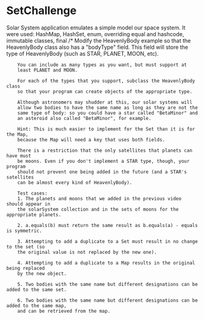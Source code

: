 # SetChallenge
Solar System application emulates a simple model our space system. It were used: HashMap, HashSet, enum, overriding equal and hashcode, immutable classes, final
        /*
        Modify the  HeavenlyBody example so that the HeavenlyBody
        class also has a "bodyType" field. This field will store the
        type of HeavenlyBody (such as STAR, PLANET, MOON, etc).

        You can include as many types as you want, but must support at
        least PLANET and MOON.

        For each of the types that you support, subclass the HeavenlyBody class
        so that your program can create objects of the appropriate type.

        Although astronomers may shudder at this, our solar systems will
        allow two bodies to have the same name as long as they are not the
        same type of body: so you could have a star called "BetaMinor" and
        an asteroid also called "BetaMinor", for example.

        Hint: This is much easier to implement for the Set than it is for the Map,
        because the Map will need a key that uses both fields.

        There is a restriction that the only satellites that planets can have must
        be moons. Even if you don't implement a STAR type, though, your program
        should not prevent one being added in the future (and a STAR's satellites
        can be almost every kind of HeavenlyBody).

        Test cases:
        1. The planets and moons that we added in the previous video should appear in
        the solarSystem collection and in the sets of moons for the appropriate planets.

        2. a.equals(b) must return the same result as b.equals(a) - equals is symmetric.

        3. Attempting to add a duplicate to a Set must result in no change to the set (so
        the original value is not replaced by the new one).

        4. Attempting to add a duplicate to a Map results in the original being replaced
        by the new object.

        5. Two bodies with the same name but different designations can be added to the same set.

        6. Two bodies with the same name but different designations can be added to the same map,
        and can be retrieved from the map.
